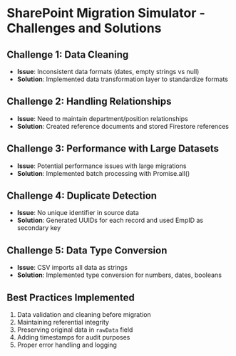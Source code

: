 # SharePoint Migration Simulator - Challenges and Solutions

## Challenge 1: Data Cleaning
- **Issue**: Inconsistent data formats (dates, empty strings vs null)
- **Solution**: Implemented data transformation layer to standardize formats

## Challenge 2: Handling Relationships
- **Issue**: Need to maintain department/position relationships
- **Solution**: Created reference documents and stored Firestore references

## Challenge 3: Performance with Large Datasets
- **Issue**: Potential performance issues with large migrations
- **Solution**: Implemented batch processing with Promise.all()

## Challenge 4: Duplicate Detection
- **Issue**: No unique identifier in source data
- **Solution**: Generated UUIDs for each record and used EmpID as secondary key

## Challenge 5: Data Type Conversion
- **Issue**: CSV imports all data as strings
- **Solution**: Implemented type conversion for numbers, dates, booleans

## Best Practices Implemented
1. Data validation and cleaning before migration
2. Maintaining referential integrity
3. Preserving original data in `rawData` field
4. Adding timestamps for audit purposes
5. Proper error handling and logging